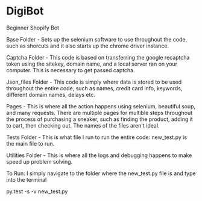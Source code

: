 # DigiBot
Beginner Shopify Bot

Base Folder - Sets up the selenium software to use throughout the code, such as shorcuts and it also
starts up the chrome driver instance.

Captcha Folder - This code is based on transferring the google recaptcha token using the sitekey,
domain name, and a local server ran on your computer. This is necessary to get passed captcha.

Json_files Folder - This code is simply where data is stored to be used throughout the entire code,
such as names, credit card info, keywords, different domain names, delays etc.

Pages - This is where all the action happens using selenium, beautiful soup, and many requests. There
are multiple pages for multible steps throughout the process of purchasing a sneaker, such as finding
the product, adding it to cart, then checking out. The names of the files aren't ideal.

Tests Folder - This is what file I run to run the entire code: new_test.py is the main file to run.

Utilities Folder - This is where all the logs and debugging happens to make speed up problem solving.

To Run:
I simply navigate to the folder where the new_test.py file is and type into the terminal
  
  py.test -s -v new_test.py
